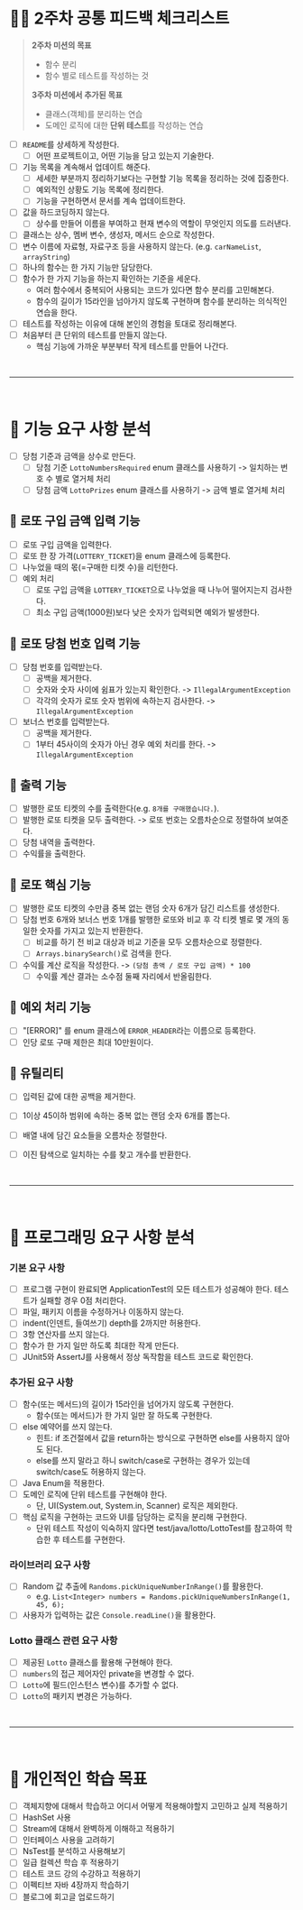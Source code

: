 # 🧑‍💻 2주차 공통 피드백 체크리스트

> **2주차 미션의 목표**
> - 함수 분리
> - 함수 별로 테스트를 작성하는 것
> 
> **3주차 미션에서 추가된 목표**
> - 클래스(객체)를 분리하는 연습
> - 도메인 로직에 대한 **단위 테스트**를 작성하는 연습

- [ ] `README`를 상세하게 작성한다.
  - [ ] 어떤 프로젝트이고, 어떤 기능을 담고 있는지 기술한다.
- [ ] 기능 목록을 계속해서 업데이트 해준다.
  - [ ] 세세한 부분까지 정리하기보다는 구현할 기능 목록을 정리하는 것에 집중한다.
  - [ ] 예외적인 상황도 기능 목록에 정리한다.
  - [ ] 기능을 구현하면서 문서를 계속 업데이트한다.
- [ ] 값을 하드코딩하지 않는다.
  - [ ] 상수를 만들어 이름을 부여하고 현재 변수의 역할이 무엇인지 의도를 드러낸다.
- [ ] 클래스는 상수, 멤버 변수, 생성자, 메서드 순으로 작성한다.
- [ ] 변수 이름에 자료형, 자료구조 등을 사용하지 않는다. (e.g. `carNameList`, `arrayString`)
- [ ] 하나의 함수는 한 가지 기능만 담당한다.
- [ ] 함수가 한 가지 기능을 하는지 확인하는 기준을 세운다.
  - 여러 함수에서 중복되어 사용되는 코드가 있다면 함수 분리를 고민해본다.
  - 함수의 길이가 15라인을 넘아가지 않도록 구현하며 함수를 분리하는 의식적인 연습을 한다.
- [ ] 테스트를 작성하는 이유에 대해 본인의 경험을 토대로 정리해본다.
- [ ] 처음부터 큰 단위의 테스트를 만들지 않는다.
  - 핵심 기능에 가까운 부분부터 작게 테스트를 만들어 나간다.

<br/>

---

<br/>

# 🤔 기능 요구 사항 분석

- [ ] 당첨 기준과 금액을 상수로 만든다.
  - [ ] 당첨 기준 `LottoNumbersRequired` enum 클래스를 사용하기 -> 일치하는 번호 수 별로 열거체 처리
  - [ ] 당첨 금액 `LottoPrizes` enum 클래스를 사용하기 -> 금액 별로 열거체 처리

## 📌 로또 구입 금액 입력 기능

- [ ] 로또 구입 금액을 입력한다.
- [ ] 로또 한 장 가격(`LOTTERY_TICKET`)을 enum 클래스에 등록한다.
- [ ] 나누었을 때의 몫(=구매한 티켓 수)을 리턴한다.
- [ ] 예외 처리
  - [ ] 로또 구입 금액을 `LOTTERY_TICKET`으로 나누었을 때 나누어 떨어지는지 검사한다.
  - [ ] 최소 구입 금액(1000원)보다 낮은 숫자가 입력되면 예외가 발생한다.

## 📌 로또 당첨 번호 입력 기능

- [ ] 당첨 번호를 입력받는다.
  - [ ] 공백을 제거한다.
  - [ ] 숫자와 숫자 사이에 쉼표가 있는지 확인한다. -> `IllegalArgumentException`
  - [ ] 각각의 숫자가 로또 숫자 범위에 속하는지 검사한다. -> `IllegalArgumentException`
- [ ] 보너스 번호를 입력받는다.
  - [ ] 공백을 제거한다.
  - [ ] 1부터 45사이의 숫자가 아닌 경우 예외 처리를 한다. -> `IllegalArgumentException`

## 📌 출력 기능

- [ ] 발행한 로또 티켓의 수를 출력한다(e.g. `8개를 구매했습니다.`).
- [ ] 발행한 로또 티켓을 모두 출력한다. -> 로또 번호는 오름차순으로 정렬하여 보여준다.
- [ ] 당첨 내역을 출력한다.
- [ ] 수익률을 출력한다.

## 📌 로또 핵심 기능

- [ ] 발행한 로또 티켓의 수만큼 중복 없는 랜덤 숫자 6개가 담긴 리스트를 생성한다.
- [ ] 당첨 번호 6개와 보너스 번호 1개를 발행한 로또와 비교 후 각 티켓 별로 몇 개의 동일한 숫자를 가지고 있는지 반환한다. 
  - [ ] 비교를 하기 전 비교 대상과 비교 기준을 모두 오름차순으로 정렬한다.
  - [ ] `Arrays.binarySearch()`로 검색을 한다.
- [ ] 수익률 계산 로직을 작성한다. -> `(당첨 총액 / 로또 구입 금액) * 100`
  - [ ] 수익률 계산 결과는 소수점 둘째 자리에서 반올림한다.

## 📌 예외 처리 기능

- [ ] "[ERROR]" 를 enum 클래스에 `ERROR_HEADER`라는 이름으로 등록한다.
- [ ] 인당 로또 구매 제한은 최대 10만원이다.

## 📌 유틸리티

- [ ] 입력된 값에 대한 공백을 제거한다.
- [ ] 1이상 45이하 범위에 속하는 중복 없는 랜덤 숫자 6개를 뽑는다.
- [ ] 배열 내에 담긴 요소들을 오름차순 정렬한다.
- [ ] 이진 탐색으로 일치하는 수를 찾고 개수를 반환한다.


<br/>

---

<br/>

# 🤔 프로그래밍 요구 사항 분석

### 기본 요구 사항

- [ ] 프로그램 구현이 완료되면 ApplicationTest의 모든 테스트가 성공해야 한다. 테스트가 실패할 경우 0점 처리한다.
- [ ] 파일, 패키지 이름을 수정하거나 이동하지 않는다.
- [ ] indent(인덴트, 들여쓰기) depth를 2까지만 허용한다.
- [ ] 3항 연산자를 쓰지 않는다.
- [ ] 함수가 한 가지 일만 하도록 최대한 작게 만든다.
- [ ] JUnit5와 AssertJ를 사용해서 정상 독작함을 테스트 코드로 확인한다.

### 추가된 요구 사항

- [ ] 함수(또는 메서드)의 길이가 15라인을 넘어가지 않도록 구현한다. 
  - 함수(또는 메서드)가 한 가지 일만 잘 하도록 구현한다.
- [ ] else 예약어를 쓰지 않는다.
  - 힌트: if 조건절에서 값을 return하는 방식으로 구현하면 else를 사용하지 않아도 된다.
  - else를 쓰지 말라고 하니 switch/case로 구현하는 경우가 있는데 switch/case도 허용하지 않는다.
- [ ] Java Enum을 적용한다.
- [ ] 도메인 로직에 단위 테스트를 구현해야 한다.
  - 단, UI(System.out, System.in, Scanner) 로직은 제외한다.
- [ ] 핵심 로직을 구현하는 코드와 UI를 담당하는 로직을 분리해 구현한다.
  - 단위 테스트 작성이 익숙하지 않다면 test/java/lotto/LottoTest를 참고하여 학습한 후 테스트를 구현한다.

### 라이브러리 요구 사항

- [ ] Random 값 추출에 `Randoms.pickUniqueNumberInRange()`를 활용한다.
  - e.g. `List<Integer> numbers = Randoms.pickUniqueNumbersInRange(1, 45, 6);`
- [ ] 사용자가 입력하는 값은 `Console.readLine()`을 활용한다.

### Lotto 클래스 관련 요구 사항

- [ ] 제공된 `Lotto` 클래스를 활용해 구현해야 한다.
- [ ] `numbers`의 접근 제어자인 private을 변경할 수 없다.
- [ ] `Lotto`에 필드(인스턴스 변수)를 추가할 수 없다.
- [ ] `Lotto`의 패키지 변경은 가능하다.

<br/>

---

<br/>

# 🚀 개인적인 학습 목표

- [ ] 객체지향에 대해서 학습하고 어디서 어떻게 적용해야할지 고민하고 실제 적용하기
- [ ] HashSet 사용
- [ ] Stream에 대해서 완벽하게 이해하고 적용하기
- [ ] 인터페이스 사용을 고려하기
- [ ] NsTest를 분석하고 사용해보기
- [ ] 일급 컬렉션 학습 후 적용하기
- [ ] 테스트 코드 강의 수강하고 적용하기
- [ ] 이펙티브 자바 4장까지 학습하기
- [ ] 블로그에 회고글 업로드하기